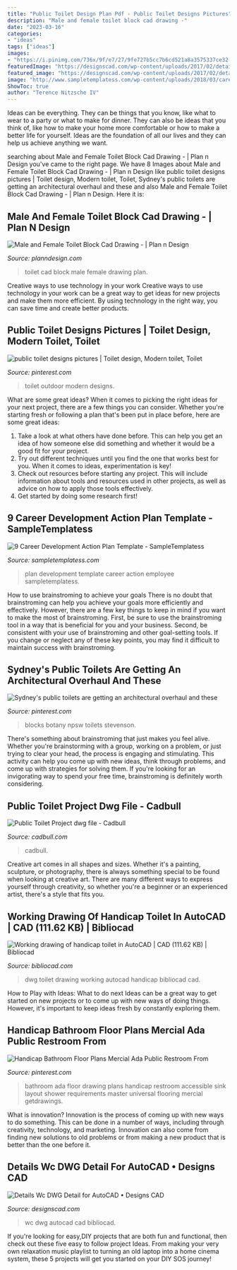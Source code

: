 ```yaml
---
title: "Public Toilet Design Plan Pdf - Public Toilet Designs Pictures"
description: "Male and female toilet block cad drawing -"
date: "2023-03-16"
categories:
- "ideas"
tags: ["ideas"]
images:
- "https://i.pinimg.com/736x/9f/e7/27/9fe727b5cc7b6cd521a8a3575337ce32.jpg"
featuredImage: "https://designscad.com/wp-content/uploads/2017/02/details_wc_dwg_detail_for_autocad_49449.gif"
featured_image: "https://designscad.com/wp-content/uploads/2017/02/details_wc_dwg_detail_for_autocad_49449.gif"
image: "http://www.sampletemplatess.com/wp-content/uploads/2018/03/career-development-action-plan-template-vapge-fresh-employee-development-plan-template-of-career-development-action-plan-template-nfbqh.jpg"
ShowToc: true
author: "Terence Nitzsche IV"
---
```



Ideas can be everything. They can be things that you know, like what to wear to a party or what to make for dinner. They can also be ideas that you think of, like how to make your home more comfortable or how to make a better life for yourself. Ideas are the foundation of all our lives and they can help us achieve anything we want.

	

		
searching about Male and Female Toilet Block Cad Drawing - | Plan n Design you've came to the right page. We have 8 Images about Male and Female Toilet Block Cad Drawing - | Plan n Design like public toilet designs pictures | Toilet design, Modern toilet, Toilet, Sydney&#039;s public toilets are getting an architectural overhaul and these and also Male and Female Toilet Block Cad Drawing - | Plan n Design. Here it is:
		
    
## Male And Female Toilet Block Cad Drawing - | Plan N Design

<img loading=lazy src="https://www.planndesign.com/sites/default/files/2019/04/male-and-female-toilet-block-cad-drawing.jpg" onerror="this.onerror=null;this.src='https://tse1.mm.bing.net/th?id=OIP.pBUtf2GlKRqTDMDom0M6eQHaF3&amp;pid=15.1';" alt="Male and Female Toilet Block Cad Drawing - | Plan n Design">

_Source: planndesign.com_

>toilet cad block male female drawing plan. 

	

Creative ways to use technology in your work
Creative ways to use technology in your work can be a great way to get ideas for new projects and make them more efficient. By using technology in the right way, you can save time and create better products.

    
## Public Toilet Designs Pictures | Toilet Design, Modern Toilet, Toilet

<img loading=lazy src="https://i.pinimg.com/originals/85/27/3e/85273ecccc6e8453a2e11e2d0d9b323b.jpg" onerror="this.onerror=null;this.src='https://tse2.mm.bing.net/th?id=OIP.rU5nxKF886G92QVrcgmmdwHaE7&amp;pid=15.1';" alt="public toilet designs pictures | Toilet design, Modern toilet, Toilet">

_Source: pinterest.com_

>toilet outdoor modern designs. 

	

What are some great ideas?
When it comes to picking the right ideas for your next project, there are a few things you can consider. Whether you're starting fresh or following a plan that's been put in place before, here are some great ideas:
1. Take a look at what others have done before. This can help you get an idea of how someone else did something and whether it would be a good fit for your project. 
2. Try out different techniques until you find the one that works best for you. When it comes to ideas, experimentation is key! 
3. Check out resources before starting any project. This will include information about tools and resources used in other projects, as well as advice on how to apply those tools effectively. 
4. Get started by doing some research first!

    
## 9 Career Development Action Plan Template - SampleTemplatess

<img loading=lazy src="http://www.sampletemplatess.com/wp-content/uploads/2018/03/career-development-action-plan-template-vapge-fresh-employee-development-plan-template-of-career-development-action-plan-template-nfbqh.jpg" onerror="this.onerror=null;this.src='https://tse3.mm.bing.net/th?id=OIP.5iYNQVamLLjXRCCjfoxEbAHaFm&amp;pid=15.1';" alt="9 Career Development Action Plan Template - SampleTemplatess">

_Source: sampletemplatess.com_

>plan development template career action employee sampletemplatess. 

	

How to use brainstroming to achieve your goals
There is no doubt that brainstroming can help you achieve your goals more efficiently and effectively. However, there are a few key things to keep in mind if you want to make the most of brainstroming. First, be sure to use the brainstroming tool in a way that is beneficial for you and your business. Second, be consistent with your use of brainstroming and other goal-setting tools. If you change or neglect any of these key points, you may find it difficult to maintain success with brainstroming.

    
## Sydney&#039;s Public Toilets Are Getting An Architectural Overhaul And These

<img loading=lazy src="https://i.pinimg.com/736x/9f/e7/27/9fe727b5cc7b6cd521a8a3575337ce32.jpg" onerror="this.onerror=null;this.src='https://tse1.mm.bing.net/th?id=OIP.JFjfOHCgrjlU-DPzAxHCxwHaFj&amp;pid=15.1';" alt="Sydney&#039;s public toilets are getting an architectural overhaul and these">

_Source: pinterest.com_

>blocks botany npsw toilets stevenson. 

	

There's something about brainstroming that just makes you feel alive. Whether you're brainstorming with a group, working on a problem, or just trying to clear your head, the process is engaging and stimulating. This activity can help you come up with new ideas, think through problems, and come up with strategies for solving them. If you're looking for an invigorating way to spend your free time, brainstroming is definitely worth considering.

    
## Public Toilet Project Dwg File - Cadbull

<img loading=lazy src="https://thumb.cadbull.com/img/product_img/original/Public-Toilet-Project-dwg-file-Fri-Nov-2017-10-57-47.png" onerror="this.onerror=null;this.src='https://tse1.mm.bing.net/th?id=OIP.8w591i9uq-1zOvrJLwQxTAHaER&amp;pid=15.1';" alt="Public Toilet Project dwg file - Cadbull">

_Source: cadbull.com_

>cadbull. 

	

Creative art comes in all shapes and sizes. Whether it's a painting, sculpture, or photography, there is always something special to be found when looking at creative art. There are many different ways to express yourself through creativity, so whether you're a beginner or an experienced artist, there's a style that fits you.

    
## Working Drawing Of Handicap Toilet In AutoCAD | CAD (111.62 KB) | Bibliocad

<img loading=lazy src="https://thumb.bibliocad.com/images/content/00070000/5000/75006.gif" onerror="this.onerror=null;this.src='https://tse4.mm.bing.net/th?id=OIP.S58XYjzlE4ihg26ZhWitXAHaEJ&amp;pid=15.1';" alt="Working drawing of handicap toilet in AutoCAD | CAD (111.62 KB) | Bibliocad">

_Source: bibliocad.com_

>dwg toilet drawing working autocad handicap bibliocad cad. 

	

How to Play with Ideas: What to do next
Ideas can be a great way to get started on new projects or to come up with new ways of doing things. However, it's important to keep ideas fresh by constantly exploring them.

    
## Handicap Bathroom Floor Plans Mercial Ada Public Restroom From

<img loading=lazy src="https://i.pinimg.com/736x/d5/5a/2c/d55a2c32b6dcb008d20a17f8223da09f.jpg" onerror="this.onerror=null;this.src='https://tse3.mm.bing.net/th?id=OIP.zJSEuQcHNGqmDsfKRa5PBwHaFv&amp;pid=15.1';" alt="Handicap Bathroom Floor Plans Mercial Ada Public Restroom From">

_Source: pinterest.com_

>bathroom ada floor drawing plans handicap restroom accessible sink layout shower requirements master universal flooring mercial getdrawings. 

	

What is innovation?
Innovation is the process of coming up with new ways to do something. This can be done in a number of ways, including through creativity, technology, and marketing. Innovation can also come from finding new solutions to old problems or from making a new product that is better than the one before it.

    
## Details Wc DWG Detail For AutoCAD • Designs CAD

<img loading=lazy src="https://designscad.com/wp-content/uploads/2017/02/details_wc_dwg_detail_for_autocad_49449.gif" onerror="this.onerror=null;this.src='https://tse2.mm.bing.net/th?id=OIP.fmtz211Z1YSXbbTMQ8NC1AHaFf&amp;pid=15.1';" alt="Details Wc DWG Detail for AutoCAD • Designs CAD">

_Source: designscad.com_

>wc dwg autocad cad bibliocad. 

	

If you're looking for easy,DIY projects that are both fun and functional, then check out these five easy to follow project Ideas. From making your very own relaxation music playlist to turning an old laptop into a home cinema system, these 5 projects will get you started on your DIY SOS journey!

